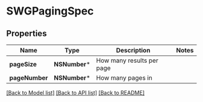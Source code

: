 # SWGPagingSpec

## Properties
Name | Type | Description | Notes
------------ | ------------- | ------------- | -------------
**pageSize** | **NSNumber*** | How many results per page | 
**pageNumber** | **NSNumber*** | How many pages in | 

[[Back to Model list]](../README.md#documentation-for-models) [[Back to API list]](../README.md#documentation-for-api-endpoints) [[Back to README]](../README.md)


